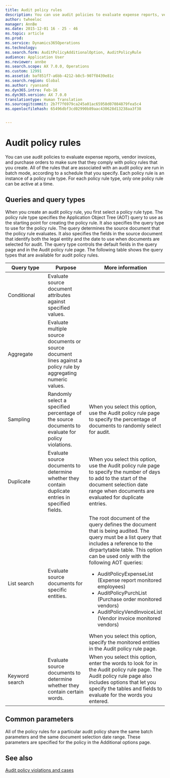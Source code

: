 ```yaml
---
title: Audit policy rules
description: You can use audit policies to evaluate expense reports, vendor invoices, and purchase orders to make sure that they comply with policy rules that you create. All of the rules that are associated with an audit policy are run in batch mode, according to a schedule that you specify.  Each policy rule is an instance of a policy rule type. For each policy rule type, only one policy rule can be active at a time.
author: twheeloc
manager: AnnBe
ms.date: 2015-12-01 16 - 25 - 46
ms.topic: article
ms.prod: 
ms.service: Dynamics365Operations
ms.technology: 
ms.search.form: AuditPolicyAdditionalOption, AuditPolicyRule
audience: Application User
ms.reviewer: annbe
ms.search.scope: AX 7.0.0, Operations
ms.custom: 12991
ms.assetid: baf851f7-a6bb-4212-b8c5-907f8439e81c
ms.search.region: Global
ms.author: ryansand
ms.dyn365.intro: Feb-16
ms.dyn365.version: AX 7.0.0
translationtype: Human Translation
ms.sourcegitcommit: 2b7f7f6979ca245a01ac65958d07084879fea5c4
ms.openlocfilehash: 65496dbf3cd02990b89aac430628d13238aa3f38


---
```


# <a name="audit-policy-rules"></a>Audit policy rules

You can use audit policies to evaluate expense reports, vendor invoices, and purchase orders to make sure that they comply with policy rules that you create. All of the rules that are associated with an audit policy are run in batch mode, according to a schedule that you specify.  Each policy rule is an instance of a policy rule type. For each policy rule type, only one policy rule can be active at a time. 

<a name="queries-and-query-types"></a>Queries and query types
-----------------------

When you create an audit policy rule, you first select a policy rule type. The policy rule type specifies the Application Object Tree (AOT) query to use as the starting point for creating the policy rule. It also specifies the query type to use for the policy rule. The query determines the source document that the policy rule evaluates. It also specifies the fields in the source document that identify both the legal entity and the date to use when documents are selected for audit. The query type controls the default fields in the query page and in the Audit policy rule page. The following table shows the query types that are available for audit policy rules.

<table>
<colgroup>
<col width="33%" />
<col width="33%" />
<col width="33%" />
</colgroup>
<thead>
<tr class="header">
<th>Query type</th>
<th>Purpose</th>
<th>More information</th>
</tr>
</thead>
<tbody>
<tr class="odd">
<td>Conditional</td>
<td>Evaluate source document attributes against specified values.</td>
<td></td>
</tr>
<tr class="even">
<td>Aggregate</td>
<td>Evaluate multiple source documents or source document lines against a policy rule by aggregating numeric values.</td>
<td></td>
</tr>
<tr class="odd">
<td>Sampling</td>
<td>Randomly select a specified percentage of the source documents to evaluate for policy violations.</td>
<td>When you select this option, use the Audit policy rule page to specify the percentage of documents to randomly select for audit.</td>
</tr>
<tr class="even">
<td>Duplicate</td>
<td>Evaluate source documents to determine whether they contain duplicate entries in specified fields.</td>
<td>When you select this option, use the Audit policy rule page to specify the number of days to add to the start of the document selection date range when documents are evaluated for duplicate entries.</td>
</tr>
<tr class="odd">
<td>List search</td>
<td>Evaluate source documents for specific entities.</td>
<td>The root document of the query defines the document that is being audited. The query must be a list query that includes a reference to the dirpartytable table. This option can be used only with the following AOT queries:
<ul>
<li><span class="ui">AuditPolicyExpenseList</span> (Expense report monitored employees)</li>
<li><span class="ui">AuditPolicyPurchList</span> (Purchase order monitored vendors)</li>
<li><span class="ui">AuditPolicyVendInvoiceList</span> (Vendor invoice monitored vendors)</li>
</ul>
When you select this option, specify the monitored entities in the Audit policy rule page.</td>
</tr>
<tr class="even">
<td>Keyword search</td>
<td>Evaluate source documents to determine whether they contain certain words.</td>
<td>When you select this option, enter the words to look for in the Audit policy rule page. The Audit policy rule page also includes options that let you specify the tables and fields to evaluate for the words you entered.</td>
</tr>
</tbody>
</table>

## <a name="common-parameters"></a>Common parameters
All of the policy rules for a particular audit policy share the same batch parameters and the same document selection date range. These parameters are specified for the policy in the Additional options page.



<a name="see-also"></a>See also
--------

[Audit policy violations and cases](https://ax.help.dynamics.com/en/wiki/audit-policy-v…ns-and-cases-2/)




<!--HONumber=Feb17_HO3-->


